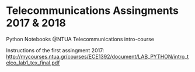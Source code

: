 # Telecommunications Assingments 2017 & 2018
Python Notebooks @NTUA Telecommunications intro-course

Instructions of the first assingment 2017: http://mycourses.ntua.gr/courses/ECE1392/document/LAB_PYTHON/intro_telco_lab1_tex_final.pdf
